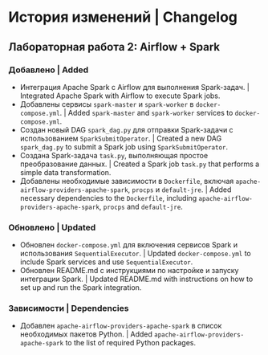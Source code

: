 # История изменений | Changelog

## Лабораторная работа 2: Airflow + Spark

### Добавлено | Added
- Интеграция Apache Spark с Airflow для выполнения Spark-задач. | Integrated Apache Spark with Airflow to execute Spark jobs.
- Добавлены сервисы `spark-master` и `spark-worker` в `docker-compose.yml`. | Added `spark-master` and `spark-worker` services to `docker-compose.yml`.
- Создан новый DAG `spark_dag.py` для отправки Spark-задачи с использованием `SparkSubmitOperator`. | Created a new DAG `spark_dag.py` to submit a Spark job using `SparkSubmitOperator`.
- Создана Spark-задача `task.py`, выполняющая простое преобразование данных. | Created a Spark job `task.py` that performs a simple data transformation.
- Добавлены необходимые зависимости в `Dockerfile`, включая `apache-airflow-providers-apache-spark`, `procps` и `default-jre`. | Added necessary dependencies to the `Dockerfile`, including `apache-airflow-providers-apache-spark`, `procps` and `default-jre`.

### Обновлено | Updated
- Обновлен `docker-compose.yml` для включения сервисов Spark и использования `SequentialExecutor`. | Updated `docker-compose.yml` to include Spark services and use `SequentialExecutor`.
- Обновлен README.md с инструкциями по настройке и запуску интеграции Spark. | Updated README.md with instructions on how to set up and run the Spark integration.

### Зависимости | Dependencies
- Добавлен `apache-airflow-providers-apache-spark` в список необходимых пакетов Python. | Added `apache-airflow-providers-apache-spark` to the list of required Python packages.